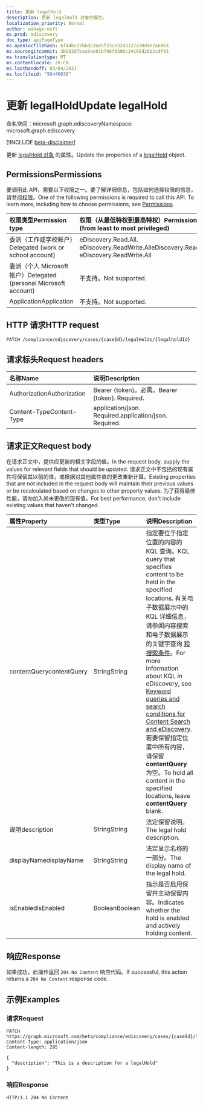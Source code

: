 ```yaml
---
title: 更新 legalHold
description: 更新 legalHold 对象的属性。
localization_priority: Normal
author: mahage-msft
ms.prod: ediscovery
doc_type: apiPageType
ms.openlocfilehash: 6f44bc276bdc3ae5f23ce3243127a38d4e7a6063
ms.sourcegitcommit: 3b583d7baa9ae81b796fd30bc24c65d26b2cdf43
ms.translationtype: MT
ms.contentlocale: zh-CN
ms.lasthandoff: 03/04/2021
ms.locfileid: "50446036"
---
```

# <a name="update-legalhold"></a><span data-ttu-id="aec77-103">更新 legalHold</span><span class="sxs-lookup"><span data-stu-id="aec77-103">Update legalHold</span></span>

<span data-ttu-id="aec77-104">命名空间：microsoft.graph.ediscovery</span><span class="sxs-lookup"><span data-stu-id="aec77-104">Namespace: microsoft.graph.ediscovery</span></span>

[!INCLUDE [beta-disclaimer](../../includes/beta-disclaimer.md)]

<span data-ttu-id="aec77-105">更新 [legalHold 对象](../resources/ediscovery-legalhold.md) 的属性。</span><span class="sxs-lookup"><span data-stu-id="aec77-105">Update the properties of a [legalHold](../resources/ediscovery-legalhold.md) object.</span></span>

## <a name="permissions"></a><span data-ttu-id="aec77-106">Permissions</span><span class="sxs-lookup"><span data-stu-id="aec77-106">Permissions</span></span>

<span data-ttu-id="aec77-p101">要调用此 API，需要以下权限之一。要了解详细信息，包括如何选择权限的信息，请参阅[权限](/graph/permissions-reference)。</span><span class="sxs-lookup"><span data-stu-id="aec77-p101">One of the following permissions is required to call this API. To learn more, including how to choose permissions, see [Permissions](/graph/permissions-reference).</span></span>

|<span data-ttu-id="aec77-109">权限类型</span><span class="sxs-lookup"><span data-stu-id="aec77-109">Permission type</span></span>|<span data-ttu-id="aec77-110">权限（从最低特权到最高特权）</span><span class="sxs-lookup"><span data-stu-id="aec77-110">Permissions (from least to most privileged)</span></span>|
|:---|:---|
|<span data-ttu-id="aec77-111">委派（工作或学校帐户）</span><span class="sxs-lookup"><span data-stu-id="aec77-111">Delegated (work or school account)</span></span>|<span data-ttu-id="aec77-112">eDiscovery.Read.All、eDiscovery.ReadWrite.All</span><span class="sxs-lookup"><span data-stu-id="aec77-112">eDiscovery.Read.All, eDiscovery.ReadWrite.All</span></span>|
|<span data-ttu-id="aec77-113">委派（个人 Microsoft 帐户）</span><span class="sxs-lookup"><span data-stu-id="aec77-113">Delegated (personal Microsoft account)</span></span>|<span data-ttu-id="aec77-114">不支持。</span><span class="sxs-lookup"><span data-stu-id="aec77-114">Not supported.</span></span>|
|<span data-ttu-id="aec77-115">Application</span><span class="sxs-lookup"><span data-stu-id="aec77-115">Application</span></span>|<span data-ttu-id="aec77-116">不支持。</span><span class="sxs-lookup"><span data-stu-id="aec77-116">Not supported.</span></span>|

## <a name="http-request"></a><span data-ttu-id="aec77-117">HTTP 请求</span><span class="sxs-lookup"><span data-stu-id="aec77-117">HTTP request</span></span>

<!-- {
  "blockType": "ignored"
}
-->

``` http
PATCH /compliance/ediscovery/cases/{caseId}/legalHolds/{legalholdId}
```

## <a name="request-headers"></a><span data-ttu-id="aec77-118">请求标头</span><span class="sxs-lookup"><span data-stu-id="aec77-118">Request headers</span></span>

|<span data-ttu-id="aec77-119">名称</span><span class="sxs-lookup"><span data-stu-id="aec77-119">Name</span></span>|<span data-ttu-id="aec77-120">说明</span><span class="sxs-lookup"><span data-stu-id="aec77-120">Description</span></span>|
|:---|:---|
|<span data-ttu-id="aec77-121">Authorization</span><span class="sxs-lookup"><span data-stu-id="aec77-121">Authorization</span></span>|<span data-ttu-id="aec77-p102">Bearer {token}。必需。</span><span class="sxs-lookup"><span data-stu-id="aec77-p102">Bearer {token}. Required.</span></span>|
|<span data-ttu-id="aec77-124">Content-Type</span><span class="sxs-lookup"><span data-stu-id="aec77-124">Content-Type</span></span>|<span data-ttu-id="aec77-p103">application/json. Required.</span><span class="sxs-lookup"><span data-stu-id="aec77-p103">application/json. Required.</span></span>|

## <a name="request-body"></a><span data-ttu-id="aec77-127">请求正文</span><span class="sxs-lookup"><span data-stu-id="aec77-127">Request body</span></span>

<span data-ttu-id="aec77-128">在请求正文中，提供应更新的相关字段的值。</span><span class="sxs-lookup"><span data-stu-id="aec77-128">In the request body, supply the values for relevant fields that should be updated.</span></span> <span data-ttu-id="aec77-129">请求正文中不包括的现有属性将保留其以前的值，或根据对其他属性值的更改重新计算。</span><span class="sxs-lookup"><span data-stu-id="aec77-129">Existing properties that are not included in the request body will maintain their previous values or be recalculated based on changes to other property values.</span></span> <span data-ttu-id="aec77-130">为了获得最佳性能，请勿加入尚未更改的现有值。</span><span class="sxs-lookup"><span data-stu-id="aec77-130">For best performance, don't include existing values that haven't changed.</span></span>

|<span data-ttu-id="aec77-131">属性</span><span class="sxs-lookup"><span data-stu-id="aec77-131">Property</span></span>|<span data-ttu-id="aec77-132">类型</span><span class="sxs-lookup"><span data-stu-id="aec77-132">Type</span></span>|<span data-ttu-id="aec77-133">说明</span><span class="sxs-lookup"><span data-stu-id="aec77-133">Description</span></span>|
|:---|:---|:---|
|<span data-ttu-id="aec77-134">contentQuery</span><span class="sxs-lookup"><span data-stu-id="aec77-134">contentQuery</span></span>|<span data-ttu-id="aec77-135">String</span><span class="sxs-lookup"><span data-stu-id="aec77-135">String</span></span>|<span data-ttu-id="aec77-136">指定要位于指定位置的内容的 KQL 查询。</span><span class="sxs-lookup"><span data-stu-id="aec77-136">KQL query that specifies content to be held in the specified locations.</span></span> <span data-ttu-id="aec77-137">有关电子数据展示中的 KQL 详细信息，请参阅内容搜索和电子数据展示的关键字查询 [和搜索条件](/microsoft-365/compliance/keyword-queries-and-search-conditions)。</span><span class="sxs-lookup"><span data-stu-id="aec77-137">For more information about KQL in eDiscovery, see [Keyword queries and search conditions for Content Search and eDiscovery](/microsoft-365/compliance/keyword-queries-and-search-conditions).</span></span> <span data-ttu-id="aec77-138">若要保留指定位置中所有内容，请保留 **contentQuery** 为空。</span><span class="sxs-lookup"><span data-stu-id="aec77-138">To hold all content in the specified locations, leave **contentQuery** blank.</span></span> |
|<span data-ttu-id="aec77-139">说明</span><span class="sxs-lookup"><span data-stu-id="aec77-139">description</span></span>|<span data-ttu-id="aec77-140">String</span><span class="sxs-lookup"><span data-stu-id="aec77-140">String</span></span>| <span data-ttu-id="aec77-141">法定保留说明。</span><span class="sxs-lookup"><span data-stu-id="aec77-141">The legal hold description.</span></span> |
|<span data-ttu-id="aec77-142">displayName</span><span class="sxs-lookup"><span data-stu-id="aec77-142">displayName</span></span>|<span data-ttu-id="aec77-143">String</span><span class="sxs-lookup"><span data-stu-id="aec77-143">String</span></span>| <span data-ttu-id="aec77-144">法定显示名称的一部分。</span><span class="sxs-lookup"><span data-stu-id="aec77-144">The display name of the legal hold.</span></span> |
|<span data-ttu-id="aec77-145">isEnabled</span><span class="sxs-lookup"><span data-stu-id="aec77-145">isEnabled</span></span>|<span data-ttu-id="aec77-146">Boolean</span><span class="sxs-lookup"><span data-stu-id="aec77-146">Boolean</span></span>|<span data-ttu-id="aec77-147">指示是否启用保留并主动保留内容。</span><span class="sxs-lookup"><span data-stu-id="aec77-147">Indicates whether the hold is enabled and actively holding content.</span></span> |

## <a name="response"></a><span data-ttu-id="aec77-148">响应</span><span class="sxs-lookup"><span data-stu-id="aec77-148">Response</span></span>

<span data-ttu-id="aec77-149">如果成功，此操作返回 `204 No Content` 响应代码。</span><span class="sxs-lookup"><span data-stu-id="aec77-149">If successful, this action returns a `204 No Content` response code.</span></span>

## <a name="examples"></a><span data-ttu-id="aec77-150">示例</span><span class="sxs-lookup"><span data-stu-id="aec77-150">Examples</span></span>

### <a name="request"></a><span data-ttu-id="aec77-151">请求</span><span class="sxs-lookup"><span data-stu-id="aec77-151">Request</span></span>

<!-- {
  "blockType": "request",
  "name": "update_legalhold"
}
-->

``` http
PATCH https://graph.microsoft.com/beta/compliance/ediscovery/cases/{caseId}/legalHolds/{legalholdId}
Content-Type: application/json
Content-length: 295

{
  "description": "This is a description for a legalHold"
}
```

### <a name="response"></a><span data-ttu-id="aec77-152">响应</span><span class="sxs-lookup"><span data-stu-id="aec77-152">Response</span></span>

<!-- {
  "blockType": "response",
  "truncated": true,
  "@odata.type": "microsoft.graph.ediscovery.legalHold"
}
-->

``` http
HTTP/1.1 204 No Content
```
